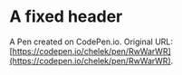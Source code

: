 # A fixed header

A Pen created on CodePen.io. Original URL: [https://codepen.io/chelek/pen/RwWarWR](https://codepen.io/chelek/pen/RwWarWR).


